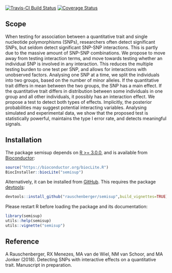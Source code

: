 
<!-- README.md is generated from README.Rmd. Please edit that file -->
[![Travis-CI Build Status](https://travis-ci.org/rauschenberger/semisup.svg?branch=master)](https://travis-ci.org/rauschenberger/semisup) [![Coverage Status](https://codecov.io/github/rauschenberger/semisup/coverage.svg?branch=master)](https://codecov.io/github/rauschenberger/semisup?branch=master) <!-- [![Platforms](http://www.bioconductor.org/shields/availability/release/semisup.svg)](http://bioconductor.org/packages/devel/bioc/html/semisup.html#archives)
 [![Downloads](http://www.bioconductor.org/shields/downloads/semisup.svg)](http://bioconductor.org/packages/stats/bioc/semisup/)
[![Posts](http://www.bioconductor.org/shields/posts/semisup.svg)](https://support.bioconductor.org/t/semisup/)
[![in Bioc](http://www.bioconductor.org/shields/years-in-bioc/semisup.svg)](http://bioconductor.org/packages/devel/bioc/html/semisup.html#since)
[![Build](http://www.bioconductor.org/shields/build/devel/bioc/semisup.svg)](http://bioconductor.org/checkResults/devel/bioc-LATEST/semisup/)
[![Commits](http://www.bioconductor.org/shields/commits/bioc/semisup.svg)](http://bioconductor.org/packages/devel/bioc/html/semisup.html#svn_source)
[![Coverage Status](http://www.bioconductor.org/shields/coverage/devel/semisup.svg)](https://codecov.io/github/Bioconductor-mirror/semisup/branch/master) -->

Scope
-----

When testing for association between a quantitative trait and single nucleotide polymorphisms (SNPs), researchers often detect significant SNPs, but seldom detect significant SNP-SNP interactions. This is partly due to the massive amount of SNP-SNP combinations. We propose to move away from testing interaction terms, and move towards testing whether an individual SNP is involved in any interaction. This reduces the multiple testing burden to one test per SNP, and allows for interactions with unobserved factors. Analysing one SNP at a time, we split the individuals into two groups, based on the number of minor alleles. If the quantitative trait differs in mean between the two groups, the SNP has a main effect. If the quantitative trait differs in distribution between some individuals in one group and all other individuals, it possibly has an interaction effect. We propose a test to detect both types of effects. Implicitly, the posterior probabilities may suggest potential interacting variables. Analysing simulated and experimental data, we show that the proposed test is statistically powerful, maintains the type I error rate, and detects meaningful signals.

Installation
------------

The package semisup depends on [R &gt;= 3.0.0](https://cran.r-project.org/), and is available from [Bioconductor](http://bioconductor.org/packages/semisup/):

``` r
source("https://bioconductor.org/biocLite.R")
BiocInstaller::biocLite("semisup")
```

Alternatively, it can be installed from [GitHub](https://github.com/rauschenberger/semisup). This requires the package [devtools](https://cran.r-project.org/web/packages/devtools/README.html):

``` r
devtools::install_github("rauschenberger/semisup",build_vignettes=TRUE)
```

Please restart R before loading the package and its documentation:

``` r
library(semisup)
utils::help(semisup)
utils::vignette("semisup")
```

Reference
---------

A Rauschenberger, RX Menezes, MA van de Wiel, NM van Schoor, and MA Jonker (2018). Detecting SNPs with interactive effects on a quantitative trait. Manuscript in preparation. <!-- [html](http://dx.doi.org/) [pdf](http://) -->

<!-- [html]
<script>
  (function(i,s,o,g,r,a,m){i['GoogleAnalyticsObject']=r;i[r]=i[r]||function(){
  (i[r].q=i[r].q||[]).push(arguments)},i[r].l=1*new Date();a=s.createElement(o),
  m=s.getElementsByTagName(o)[0];a.async=1;a.src=g;m.parentNode.insertBefore(a,m)
  })(window,document,'script','https://www.google-analytics.com/analytics.js','ga');
  ga('create', 'UA-96845398-1', 'auto');
  ga('send', 'pageview');
</script>
-->
